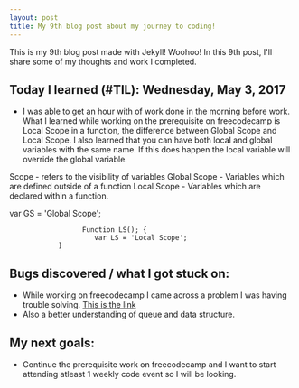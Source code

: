 ```yaml
---
layout: post
title: My 9th blog post about my journey to coding!
---
```


This is my 9th blog post made with Jekyll! Woohoo! In this 9th post, I'll share
some of my thoughts and work I completed.

## Today I learned (#TIL): Wednesday, May 3, 2017

- I was able to get an hour with of work done in the morning before work. What I learned while working on the prerequisite on freecodecamp is Local Scope in a function, the difference between Global Scope and Local Scope. I also learned that you can have both local and global variables with the same name. If this does happen the local variable will override the global variable.

Scope - refers to the visibility of variables
Global Scope - Variables which are defined outside of a function
Local Scope - Variables which are declared within a function.

<div>
               var GS = 'Global Scope';

                      Function LS(); {
                         var LS = 'Local Scope';
                ]   
</div>

## Bugs discovered / what I got stuck on:

- While working on freecodecamp I came across a problem I was having trouble solving.
 <a href="https://www.freecodecamp.com/challenges/stand-in-line">This is the link</a>
- Also a better understanding of queue and data structure.

## My next goals:

- Continue the prerequisite work on freecodecamp and I want to start attending
atleast 1 weekly code event so I will be looking. 
